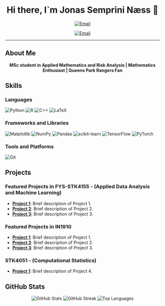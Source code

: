 <h1 align="center">Hi there, I`m Jonas Semprini Næss 👋</h1>


<p align="center">
  <a href="mailto:jonas@semprini-naess.com"><img src="https://img.shields.io/badge/Email-jonas@semprini-naess.com-red?style=for-the-badge&logo=gmail&logoColor=white" alt="Email"></a>
</p>

<p align="center">
  <a href="mailto:jonassna@uio.no"><img src="https://img.shields.io/badge/Email-jonassna@uio.no-red?style=for-the-badge&logo=gmail&logoColor=white" alt="Email"></a>
</p>

---

## About Me

<p align="center">
  <strong> MSc student in Applied Mathematics and Risk Analysis | Mathematics Enthusiast | Queens Park Rangers Fan</strong>
</p>


## Skills

### Languages
![Python](https://img.shields.io/badge/Python-3776AB?style=for-the-badge&logo=python&logoColor=white)
![R](https://img.shields.io/badge/r-%23276DC3.svg?style=for-the-badge&logo=r&logoColor=white)
![C++](https://img.shields.io/badge/C++-00599C?style=for-the-badge&logo=cplusplus&logoColor=white)
![LaTeX](https://img.shields.io/badge/latex-%23008080.svg?style=for-the-badge&logo=latex&logoColor=white)

### Frameworks and Libraries
![Matplotlib](https://img.shields.io/badge/Matplotlib-%23ffffff.svg?style=for-the-badge&logo=Matplotlib&logoColor=black)
![NumPy](https://img.shields.io/badge/numpy-%23013243.svg?style=for-the-badge&logo=numpy&logoColor=white)
![Pandas](https://img.shields.io/badge/pandas-%23150458.svg?style=for-the-badge&logo=pandas&logoColor=white)
![scikit-learn](https://img.shields.io/badge/scikit--learn-%23F7931E.svg?style=for-the-badge&logo=scikit-learn&logoColor=white)
![TensorFlow](https://img.shields.io/badge/TensorFlow-%23FF6F00.svg?style=for-the-badge&logo=TensorFlow&logoColor=white)
![PyTorch](https://img.shields.io/badge/PyTorch-%23EE4C2C.svg?style=for-the-badge&logo=PyTorch&logoColor=white)

### Tools and Platforms
![Git](https://img.shields.io/badge/Git-F05032?style=for-the-badge&logo=git&logoColor=white)

## Projects

### Featured Projects in FYS-STK4155 - (Applied Data Analysis and Machine Learning)
- [**Project 1**](https://github.com/JonasSemprini/FYS-STK4155/tree/main/Project-1-Regression-analysis-and-resampling-methods): Brief description of Project 1.
- [**Project 2**](https://github.com/JonasSemprini/FYS-STK4155/tree/main/Project-2-Classification-And-Regression-From-Linear-and-Logistic-Regression-to-Neural-Networks): Brief description of Project 2.
- [**Project 3**](https://github.com/JonasSemprini/FYS-STK4155/tree/main/Project-3-Numerical-And-Computational-Methods-For-Partial-Differential-Equations): Brief description of Project 3.

### Featured Projects in IN1910 
- [**Project 1**](https://github.com/JonasSemprini/IN1910/tree/main/Project-1): Brief description of Project 1.
- [**Project 2**](https://github.com/JonasSemprini/IN1910/tree/main/Project-2): Brief description of Project 2.
- [**Project 3**](https://github.com/JonasSemprini/IN1910/tree/main/Project-3): Brief description of Project 3.


### STK4051 - (Computational Statistics)
- [**Project 1**](https://github.com/JonasSemprini/STK4051/tree/main/Mandatory%20Assignment%20Part%201): Brief description of Project 4. 


## GitHub Stats

<p align="center">
  <img src="https://github-readme-stats.vercel.app/api?username=yourusername&show_icons=true&theme=radical" alt="GitHub Stats">
  <img src="https://github-readme-streak-stats.herokuapp.com/?user=yourusername&theme=radical" alt="GitHub Streak">
  <img src="https://github-readme-stats.vercel.app/api/top-langs/?username=yourusername&layout=compact&theme=radical" alt="Top Languages">
</p>
